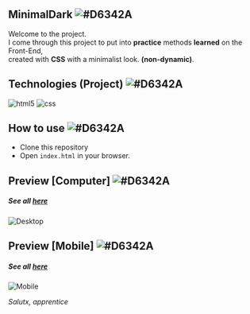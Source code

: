 ##  MinimalDark ![#D6342A](https://via.placeholder.com/10/D6342A/ffffff?text=+) 

Welcome to the project. <br>
I come through this project to put into **practice** methods **learned** on the Front-End, <br>
created with **CSS** with a minimalist look. **(non-dynamic)**.

## Technologies (Project) ![#D6342A](https://via.placeholder.com/10/D6342A/ffffff?text=+)
![html5](https://img.shields.io/badge/HTML5-D6342A?style=for-the-badge&logo=html5&logoColor=white) 
![css](https://img.shields.io/badge/CSS3-D6342A?style=for-the-badge&logo=css3&logoColor=white) 

## How to use ![#D6342A](https://via.placeholder.com/10/D6342A/ffffff?text=+)

- Clone this repository
- Open `index.html` in your browser.

## Preview [Computer] ![#D6342A](https://via.placeholder.com/10/D6342A/ffffff?text=+)
##### See all <a href="https://www.behance.net/gallery/136283535/MinimalRed?">here</a><br>
![Desktop](https://i.imgur.com/1Ayeurn.png) 

## Preview [Mobile] ![#D6342A](https://via.placeholder.com/10/D6342A/ffffff?text=+)
##### See all <a href="https://www.behance.net/gallery/136283535/MinimalRed?">here</a><br>
![Mobile](https://i.imgur.com/Me1zn4u.png)

*Salutx, apprentice*

